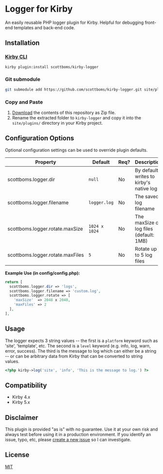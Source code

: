 # Logger for Kirby

An easily reusable PHP logger plugin for Kirby. Helpful for debugging front-end templates and back-end code.

## Installation

### [Kirby CLI](https://github.com/getkirby/cli)

```bash
kirby plugin:install scottboms/kirby-logger
```

### Git submodule

```bash
git submodule add https://github.com/scottboms/kirby-logger.git site/plugins/kirby-logger
```

### Copy and Paste

1. [Download](https://github.com/scottboms/kirby-logger/archive/main.zip) the contents of this repository as Zip file.
2. Rename the extracted folder to `kirby-logger` and copy it into the `site/plugins/` directory in your Kirby project.

## Configuration Options

Optional configuration settings can be used to override plugin defaults.

| Property                         | Default       | Req? | Description                                    |
|----------------------------------|---------------|------|------------------------------------------------|
| scottboms.logger.dir             | `null`        | No   | By default writes to kirby's native log        |
| scottboms.logger.filename        | `logger.log`  | No   | The saved log filename                         |
| scottboms.logger.rotate.maxSize  | `1024 x 1024` | No   | The maxSize of log files (default: 1MB)        |
| scottboms.logger.rotate.maxFiles | `5`           | No   | Rotate up to 5 log files                       |

**Example Use (in config/config.php):**

```php
return [
  scottboms.logger.dir => 'logs',
  scottboms.logger.filename => 'custom.log',
  scottboms.logger.rotate => [
    'maxSize'  => 2048 x 2048,
    'maxFiles' => 2
  ],
],
```

## Usage

The logger expects 3 string values -- the first is a `platform` keyword such as 'site', 'template', etc. The second is a `level` keyword (e.g. info, log, warn, error, success). The third is the message to log which can either be a string -- or can be arbitrary data from Kirby that can be converted to string values.

```php
<?php kirby->log('site', 'info', 'This is the message to log.') ?>
```

## Compatibility

* Kirby 4.x
* Kirby 5.x


## Disclaimer

This plugin is provided "as is" with no guarantee. Use it at your own risk and always test before using it in a production environment. If you identify an issue, typo, etc, please [create a new issue](/issues/new) so I can investigate.


## License

[MIT](https://opensource.org/licenses/MIT)
